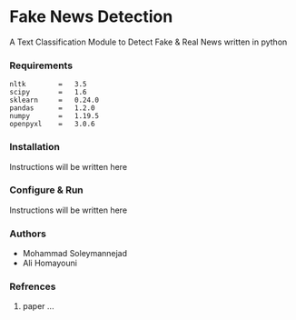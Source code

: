 # Fake News Detection
A Text Classification Module to Detect Fake & Real News written in python

### Requirements
```
nltk        =   3.5
scipy       =   1.6
sklearn     =   0.24.0
pandas      =   1.2.0
numpy       =   1.19.5
openpyxl    =   3.0.6
```

### Installation
Instructions will be written here

### Configure & Run
Instructions will be written here

### Authors
- Mohammad Soleymannejad
- Ali Homayouni

### Refrences
1. paper ...